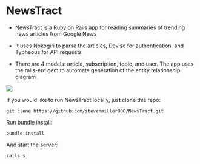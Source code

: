 # NewsTract

* NewsTract is a Ruby on Rails app for reading summaries of trending news articles from Google News

* It uses Nokogiri to parse the articles, Devise for authentication, and Typheous for API requests

* There are 4 models: article, subscription, topic, and user. The app uses the rails-erd gem to automate generation of the entity relationship diagram

![](http://i.imgur.com/GCKoTbW.png)

If you would like to run NewsTract locally, just clone this repo:

```
git clone https://github.com/stevenmiller888/NewsTract.git
```

Run bundle install:

```
bundle install
```

And start the server:

```
rails s
```


